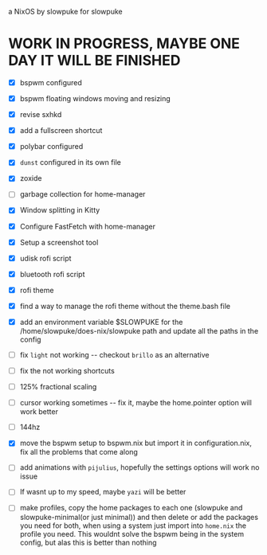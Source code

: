 a NixOS by slowpuke for slowpuke

# WORK IN PROGRESS, MAYBE ONE DAY IT WILL BE FINISHED
- [X] bspwm configured
- [X] bspwm floating windows moving and resizing
- [X] revise sxhkd 
- [X] add a fullscreen shortcut
- [X] polybar configured
- [X] `dunst` configured in its own file
- [X] zoxide
- [ ] garbage collection for home-manager
- [X] Window splitting in Kitty
- [X] Configure FastFetch with home-manager
- [X] Setup a screenshot tool
- [X] udisk rofi script
- [X] bluetooth rofi script
- [X] rofi theme
- [X] find a way to manage the rofi theme without the theme.bash file
- [X] add an environment variable $SLOWPUKE for the /home/slowpuke/does-nix/slowpuke path and update all the paths in the config
- [ ] fix `light` not working -- checkout `brillo` as an alternative
- [ ] fix the not working shortcuts
- [ ] 125% fractional scaling
- [ ] cursor working sometimes -- fix it, maybe the home.pointer option will work better
- [ ] 144hz
- [X] move the bspwm setup to bspwm.nix but import it in configuration.nix, fix all the problems that come along
- [ ] add animations with `pijulius`, hopefully the settings options will work no issue
- [ ] lf wasnt up to my speed, maybe `yazi` will be better
- [ ] make profiles, copy the home packages to each one (slowpuke and slowpuke-minimal(or just minimal)) and then delete or add the packages you need for both, when using a system just import into `home.nix` the profile you need. This wouldnt solve the bspwm being in the system config, but alas this is better than nothing


